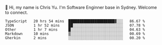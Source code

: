 👋 Hi, my name is Chris Yu. I'm Software Enginner base in Sydney. Welcome to connect.

<!--START_SECTION:waka-->

```text
TypeScript   20 hrs 54 mins  █████████████████████▓░░░   86.67 %
JSON         1 hr 52 mins    ██░░░░░░░░░░░░░░░░░░░░░░░   07.78 %
Other        1 hr 7 mins     █░░░░░░░░░░░░░░░░░░░░░░░░   04.63 %
Markdown     10 mins         ▒░░░░░░░░░░░░░░░░░░░░░░░░   00.69 %
Gherkin      2 mins          ░░░░░░░░░░░░░░░░░░░░░░░░░   00.20 %
```

<!--END_SECTION:waka-->
